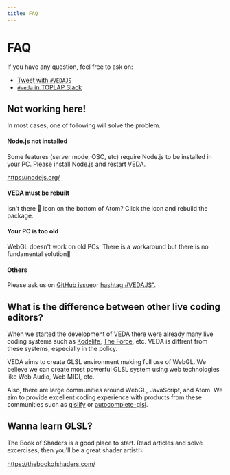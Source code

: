 ```yaml
---
title: FAQ
---
```


# FAQ

If you have any question, feel free to ask on:

- <a href="https://twitter.com/search?f=tweets&q=%23vedajs&src=typd" target="\_blank">Tweet with `#VEDAJS`</a>
- <a href="https://toplap.org/toplap-on-slack/" target="\_blank">`#veda` in TOPLAP Slack</a>

## Not working here!

In most cases, one of following will solve the problem.

#### Node.js not installed

Some features (server mode, OSC, etc) require Node.js to be installed in your PC.
Please install Node.js and restart VEDA.

https://nodejs.org/

#### VEDA must be rebuilt

Isn't there 🐞 icon on the bottom of Atom?
Click the icon and rebuild the package.

#### Your PC is too old

WebGL doesn't work on old PCs.
There is a workaround but there is no fundamental solution🙇

#### Others

Please ask us on <a target="\_blank" href="https://github.com/fand/veda/issues">GitHub issue</a>or <a target="\_blank" href="https://twitter.com/search?f=tweets&q=%23vedajs&src=typd">hashtag \#VEDAJS"</a>.

## What is the difference between other live coding editors?

When we started the development of VEDA there were already many live coding systems such as [Kodelife](https://hexler.net/software/kodelife), [The Force](http://shawnlawson.github.io/The_Force/), etc.
VEDA is diffrent from these systems, especially in the policy.

VEDA aims to create GLSL environment making full use of WebGL.
We believe we can create most powerful GLSL system using web technologies like Web Audio, Web MIDI, etc.

Also, there are large communities around WebGL, JavaScript, and Atom.
We aim to provide excellent coding experience with products from these communities such as [glslify](https://github.com/stackgl/glslify) or [autocomplete-glsl](https://atom.io/packages/autocomplete-glsl).

## Wanna learn GLSL?

The Book of Shaders is a good place to start.
Read articles and solve excercises, then you'll be a great shader artist💥

https://thebookofshaders.com/
